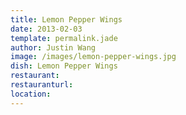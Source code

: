 ```yaml
---
title: Lemon Pepper Wings
date: 2013-02-03
template: permalink.jade
author: Justin Wang
image: /images/lemon-pepper-wings.jpg
dish: Lemon Pepper Wings
restaurant: 
restauranturl:
location:
---
```

